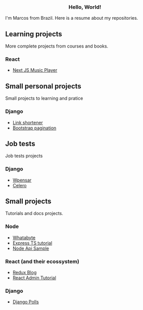 <h3 align="center">Hello, World!</h3>

I'm Marcos from Brazil. Here is a resume about my repositories.


## Learning projects

More complete projects from courses and books. 

### React
- [Next JS Music Player](https://github.com/flakesrc/nextjs-music-player)


## Small personal projects

Small projects to learning and pratice

### Django
- [Link shortener](https://github.com/flakesrc/django-shortener)
- [Bootstrap pagination](https://github.com/flakesrc/pagination-django-bootstrap)


## Job tests

Job tests projects

### Django
- [Wpensar](https://gitlab.com/flakesrc/test_wpensar)
- [Celero](https://gitlab.com/flakesrc/test_celero)
  
## Small projects 

Tutorials and docs projects.

### Node 
- [Whatabyte](https://gitlab.com/flakesrc/whatabyte)
- [Express TS tutorial](https://gitlab.com/flakesrc/express-ts-tutorial)
- [Node Api Sample](https://gitlab.com/flakesrc/node-api-sample)

### React (and their ecossystem)
- [Redux Blog](https://gitlab.com/flakesrc/redux-blog)
- [React Admin Tutorial](https://gitlab.com/flakesrc/react-admin-tutorial)

### Django
- [Django Polls](https://gitlab.com/flakesrc/django-polls)

